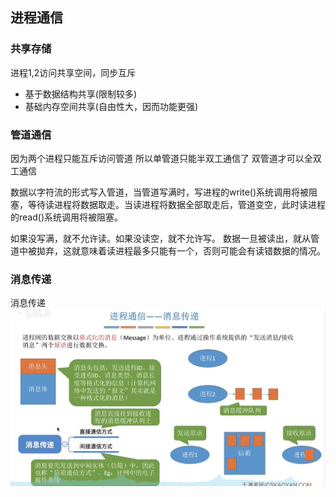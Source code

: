 ## 进程通信
### 共享存储
进程1,2访问共享空间，同步互斥

- 基于数据结构共享(限制较多)
- 基础内存空间共享(自由性大，因而功能更强)

### 管道通信
因为两个进程只能互斥访问管道
所以单管道只能半双工通信了
双管道才可以全双工通信

数据以字符流的形式写入管道，当管道写满时，写进程的write()系统调用将被阻塞，等待读进程将数据取走。当读进程将数据全部取走后，管道变空，此时读进程的read()系统调用将被阻塞。

如果没写满，就不允许读。如果没读空，就不允许写。
数据一旦被读出，就从管道中被拋弃，这就意味着读进程最多只能有一个，否则可能会有读错数据的情况。

### 消息传递
消息传递
![消息传递](消息传递.jpg)
